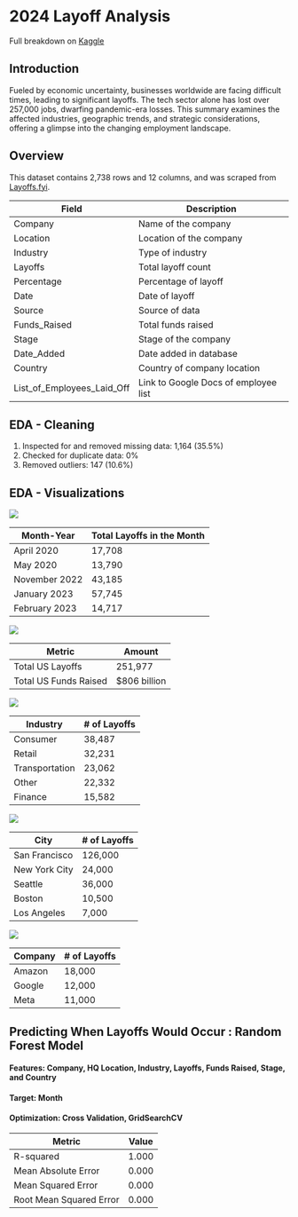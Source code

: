 # 2024 Layoff Analysis
Full breakdown on [Kaggle](https://www.kaggle.com/code/maxboonjindasup/2024-layoffs-cleaned-data-analysis)

## Introduction
Fueled by economic uncertainty, businesses worldwide are facing difficult times, leading to significant layoffs. The tech sector alone has lost over 257,000 jobs, dwarfing pandemic-era losses. This summary examines the affected industries, geographic trends, and strategic considerations, offering a glimpse into the changing employment landscape.

## Overview
This dataset contains 2,738 rows and 12 columns, and was scraped from [Layoffs.fyi](https://layoffs.fyi/).

| Field                        | Description                                      |
|------------------------------|--------------------------------------------------|
| Company                      | Name of the company                              |
| Location                     | Location of the company                          |
| Industry                     | Type of industry                                 |
| Layoffs                      | Total layoff count                               |
| Percentage                   | Percentage of layoff                             |
| Date                         | Date of layoff                                   |
| Source                       | Source of data                                   |
| Funds_Raised                 | Total funds raised                               |
| Stage                        | Stage of the company                             |
| Date_Added                   | Date added in database                           |
| Country                      | Country of company location                      |
| List_of_Employees_Laid_Off   | Link to Google Docs of employee list             |

## EDA - Cleaning
1. Inspected for and removed missing data: 1,164 (35.5%)
2. Checked for duplicate data: 0%
3. Removed outliers: 147 (10.6%)

## EDA - Visualizations

![](https://github.com/MaxBoonjindasup/2024_layoffs_analysis/blob/main/layoffs_over_time_us.png)

| Month-Year       | Total Layoffs in the Month |
|------------------|----------------------------|
| April 2020       | 17,708                     |
| May 2020         | 13,790                     |
| November 2022    | 43,185                     |
| January 2023     | 57,745                     |
| February 2023    | 14,717                     |

![](https://github.com/MaxBoonjindasup/2024_layoffs_analysis/blob/main/layoffs_by_country.png)

| Metric                    | Amount            |
|---------------------------|-------------------|
| Total US Layoffs          | 251,977           |
| Total US Funds Raised     | $806 billion      |

![](https://github.com/MaxBoonjindasup/2024_layoffs_analysis/blob/main/top_industries_us.png)

| Industry        | # of Layoffs |
|-----------------|--------------------------|
| Consumer        | 38,487                   |
| Retail          | 32,231                   |
| Transportation  | 23,062                   |
| Other           | 22,332                   |
| Finance         | 15,582                   |

![](https://github.com/MaxBoonjindasup/2024_layoffs_analysis/blob/main/top_locations_us.png)

| City              | # of Layoffs |
|-------------------|--------------|
| San Francisco     | 126,000      |
| New York City     | 24,000       |
| Seattle           | 36,000       |
| Boston            | 10,500       |
| Los Angeles       | 7,000        |

![](https://github.com/MaxBoonjindasup/2024_layoffs_analysis/blob/main/top_companies_us.png)

| Company | # of Layoffs |
|---------|--------------|
| Amazon  | 18,000       |
| Google  | 12,000       |
| Meta    | 11,000       |

## Predicting When Layoffs Would Occur : Random Forest Model

#### Features: Company, HQ Location, Industry, Layoffs, Funds Raised, Stage, and Country
#### Target: Month
#### Optimization: Cross Validation, GridSearchCV

| Metric                    | Value |
|---------------------------|-------|
| R-squared                 | 1.000 |
| Mean Absolute Error       | 0.000 |
| Mean Squared Error        | 0.000 |
| Root Mean Squared Error   | 0.000 |
